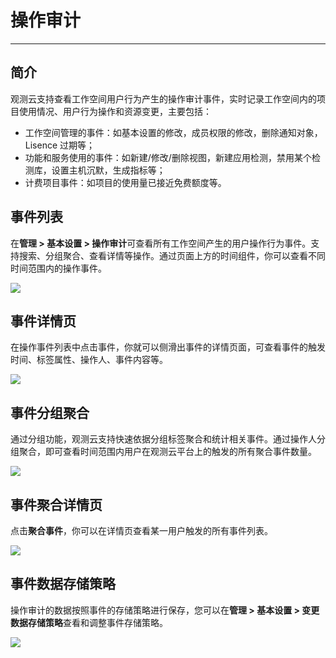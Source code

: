 # 操作审计
---


## 简介

观测云支持查看工作空间用户行为产生的操作审计事件，实时记录工作空间内的项目使用情况、用户行为操作和资源变更，主要包括：

- 工作空间管理的事件：如基本设置的修改，成员权限的修改，删除通知对象，Lisence 过期等；  
- 功能和服务使用的事件：如新建/修改/删除视图，新建应用检测，禁用某个检测库，设置主机沉默，生成指标等；        
- 计费项目事件：如项目的使用量已接近免费额度等。      


## 事件列表

在**管理 > 基本设置 > 操作审计**可查看所有工作空间产生的用户操作行为事件。支持搜索、分组聚合、查看详情等操作。通过页面上方的时间组件，你可以查看不同时间范围内的操作事件。

![](img/12_audit_01.png)


## 事件详情页

在操作事件列表中点击事件，你就可以侧滑出事件的详情页面，可查看事件的触发时间、标签属性、操作人、事件内容等。

![](img/12_audit_02.png)


## 事件分组聚合

通过分组功能，观测云支持快速依据分组标签聚合和统计相关事件。通过操作人分组聚合，即可查看时间范围内用户在观测云平台上的触发的所有聚合事件数量。

![](img/12_audit_03.png)


## 事件聚合详情页

点击**聚合事件**，你可以在详情页查看某一用户触发的所有事件列表。

![](img/12_audit_04.png)

## 事件数据存储策略

操作审计的数据按照事件的存储策略进行保存，您可以在**管理 > 基本设置 > 变更数据存储策略**查看和调整事件存储策略。

![](img/2.audit_1.png)



